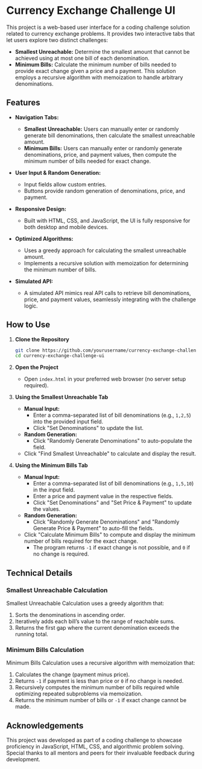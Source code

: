# Currency Exchange Challenge UI

This project is a web-based user interface for a coding challenge solution related to currency exchange problems. It provides two interactive tabs that let users explore two distinct challenges:

- **Smallest Unreachable:** Determine the smallest amount that cannot be achieved using at most one bill of each denomination.
- **Minimum Bills:** Calculate the minimum number of bills needed to provide exact change given a price and a payment. This solution employs a recursive algorithm with memoization to handle arbitrary denominations.

## Features

- **Navigation Tabs:**  
  - **Smallest Unreachable:** Users can manually enter or randomly generate bill denominations, then calculate the smallest unreachable amount.
  - **Minimum Bills:** Users can manually enter or randomly generate denominations, price, and payment values, then compute the minimum number of bills needed for exact change.
  
- **User Input & Random Generation:**  
  - Input fields allow custom entries.
  - Buttons provide random generation of denominations, price, and payment.

- **Responsive Design:**  
  - Built with HTML, CSS, and JavaScript, the UI is fully responsive for both desktop and mobile devices.
  
- **Optimized Algorithms:**  
  - Uses a greedy approach for calculating the smallest unreachable amount.
  - Implements a recursive solution with memoization for determining the minimum number of bills.

- **Simulated API:**  
  - A simulated API mimics real API calls to retrieve bill denominations, price, and payment values, seamlessly integrating with the challenge logic.

## How to Use

1. **Clone the Repository**
   ```bash
   git clone https://github.com/yourusername/currency-exchange-challenge-ui.git
   cd currency-exchange-challenge-ui
   ```

2. **Open the Project**

   - Open `index.html` in your preferred web browser (no server setup required).

3. **Using the Smallest Unreachable Tab**

   - **Manual Input:**
     - Enter a comma-separated list of bill denominations (e.g., `1,2,5`) into the provided input field.
     - Click "Set Denominations" to update the list.
   - **Random Generation:**
     - Click "Randomly Generate Denominations" to auto-populate the field.
   - Click "Find Smallest Unreachable" to calculate and display the result.

4. **Using the Minimum Bills Tab**

   - **Manual Input:**
     - Enter a comma-separated list of bill denominations (e.g., `1,5,10`) in the input field.
     - Enter a price and payment value in the respective fields.
     - Click "Set Denominations" and "Set Price & Payment" to update the values.
   - **Random Generation:**
     - Click "Randomly Generate Denominations" and "Randomly Generate Price & Payment" to auto-fill the fields.
   - Click "Calculate Minimum Bills" to compute and display the minimum number of bills required for the exact change.
     - The program returns `-1` if exact change is not possible, and `0` if no change is required.

## Technical Details

### Smallest Unreachable Calculation

Smallest Unreachable Calculation uses a greedy algorithm that:
1. Sorts the denominations in ascending order.
2. Iteratively adds each bill’s value to the range of reachable sums.
3. Returns the first gap where the current denomination exceeds the running total.

### Minimum Bills Calculation

Minimum Bills Calculation uses a recursive algorithm with memoization that:
1. Calculates the change (payment minus price).
2. Returns `-1` if payment is less than price or `0` if no change is needed.
3. Recursively computes the minimum number of bills required while optimizing repeated subproblems via memoization.
4. Returns the minimum number of bills or `-1` if exact change cannot be made.

## Acknowledgements

This project was developed as part of a coding challenge to showcase proficiency in JavaScript, HTML, CSS, and algorithmic problem solving. Special thanks to all mentors and peers for their invaluable feedback during development.
